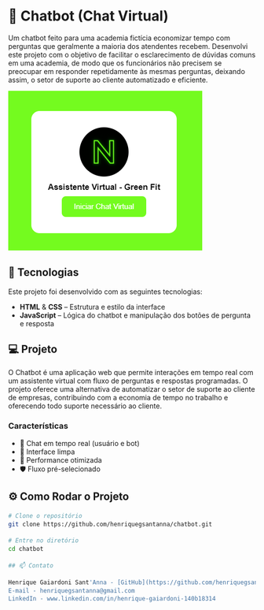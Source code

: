 # 🤖 Chatbot (Chat Virtual)

Um chatbot feito para uma academia fictícia economizar tempo com perguntas que geralmente a maioria dos atendentes recebem. Desenvolvi este projeto com o objetivo de facilitar o esclarecimento de dúvidas comuns em uma academia, de modo que os funcionários não precisem se preocupar em responder repetidamente às mesmas perguntas, deixando assim, o setor de suporte ao cliente automatizado e eficiente.

![screenshot](imagens/chatbot1.png)

## 🚀 Tecnologias

Este projeto foi desenvolvido com as seguintes tecnologias:

- **HTML** & **CSS** – Estrutura e estilo da interface
- **JavaScript** – Lógica do chatbot e manipulação dos botões de pergunta e resposta

## 💻 Projeto

O Chatbot é uma aplicação web que permite interações em tempo real com um assistente virtual com fluxo de perguntas e respostas programadas. O projeto oferece uma alternativa de automatizar o setor de suporte ao cliente de empresas, contribuindo com a economia de tempo no trabalho e oferecendo todo suporte necessário ao cliente.

### Características

- 💬 Chat em tempo real (usuário e bot)
- 🎨 Interface limpa
- 🚀 Performance otimizada
- 🛡️ Fluxo pré-selecionado

## ⚙️ Como Rodar o Projeto

```bash
# Clone o repositório
git clone https://github.com/henriquegsantanna/chatbot.git

# Entre no diretório
cd chatbot

## 📫 Contato

Henrique Gaiardoni Sant'Anna - [GitHub](https://github.com/henriquegsantanna)
E-mail - henriquegsantanna@gmail.com
LinkedIn - www.linkedin.com/in/henrique-gaiardoni-140b18314
